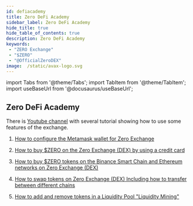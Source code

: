 ```yaml
---
id: defiacademy
title: Zero DeFi Academy
sidebar_label: Zero DeFi Academy
hide_title: true
hide_table_of_contents: true
description: Zero DeFi Academy
keywords:
 - "ZERO Exchange"
 - "$ZERO"
 - "@OfficialZeroDEX"
image:  /static/avax-logo.svg
---
```


import Tabs from '@theme/Tabs';
import TabItem from '@theme/TabItem';
import useBaseUrl from '@docusaurus/useBaseUrl';

## Zero DeFi Academy

There is [Youtube channel](https://www.youtube.com/playlist?list=PLUrP9cz-3kCcVv7lYgtnNoNmKsFxfyCHb) with several tutorial showing how to use some features of the exchange.

1. [How to configure the Metamask wallet for Zero Exchange](https://www.youtube.com/watch?v=UABV0xzYAEg&list=PLUrP9cz-3kCcVv7lYgtnNoNmKsFxfyCHb&index=1)

1. [How to buy $ZERO on the Zero Exchange (DEX) by using a credit card](https://www.youtube.com/watch?v=iRbc36Q_rRk&list=PLUrP9cz-3kCcVv7lYgtnNoNmKsFxfyCHb&index=2)

1. [How to buy $ZERO tokens on the Binance Smart Chain and Ethereum networks on Zero Exchange (DEX)](https://www.youtube.com/watch?v=77B7vfFtxq4&list=PLUrP9cz-3kCcVv7lYgtnNoNmKsFxfyCHb&index=3)

1. [How to swap tokens on Zero Exchange (DEX) Including how to transfer between different chains](https://www.youtube.com/watch?v=FNGqS-X4ruM&list=PLUrP9cz-3kCcVv7lYgtnNoNmKsFxfyCHb&index=4)

1. [How to add and remove tokens in a Liquidity Pool "Liquidity Mining"](https://www.youtube.com/watch?v=ONvbpnP1lxc&list=PLUrP9cz-3kCcVv7lYgtnNoNmKsFxfyCHb&index=5&t=200s)



